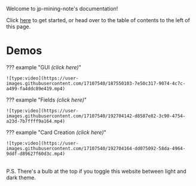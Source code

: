 
Welcome to jp-mining-note's documentation!

Click [here](preface.md) to get started,
or head over to the table of contents to the left of this page.


# Demos

??? example "GUI *(click here)*"

    ![type:video](https://user-images.githubusercontent.com/17107540/187550103-7e50c317-9074-4c7c-a499-fa4ddc89e419.mp4)


??? example "Fields *(click here)*"

    ![type:video](https://user-images.githubusercontent.com/17107540/192704142-d8587e82-3c90-4754-a23d-7b7ffff9a164.mp4)

??? example "Card Creation *(click here)*"

    ![type:video](https://user-images.githubusercontent.com/17107540/192704164-dd075092-58da-4964-9ddf-d89627f60d3c.mp4)

<br>
P.S. There's a bulb at the top if you toggle this website between light and dark theme.
